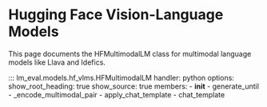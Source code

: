 # Hugging Face Vision-Language Models

This page documents the HFMultimodalLM class for multimodal language models like Llava and Idefics.

::: lm_eval.models.hf_vlms.HFMultimodalLM
    handler: python
    options:
      show_root_heading: true
      show_source: true
      members:
        - __init__
        - generate_until
        - _encode_multimodal_pair
        - apply_chat_template
        - chat_template 